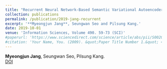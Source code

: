 ```yaml
---
title: "Recurrent Neural Network-Based Semantic Variational Autoencoder for Sequence to Sequence Learning"
collection: publications
permalink: /publication/2019-jang-recurrent
excerpt: '**Myeongjun Jang**, Seungwan Seo and Pilsung Kang.'
date: 2019-10-01
venue: 'Information Sciences, Volume 490. 59-73 (SCI)'
#paperurl: 'https://www.sciencedirect.com/science/article/abs/pii/S0020025519302786?via%3Dihub'
#citation: 'Your Name, You. (2009). &quot;Paper Title Number 1.&quot; <i>Journal 1</i>. 1(1).'
---
```

**Myeongjun Jang**, Seungwan Seo, Pilsung Kang.  
[DOI](https://www.sciencedirect.com/science/article/abs/pii/S0020025519302786?via%3Dihub)
